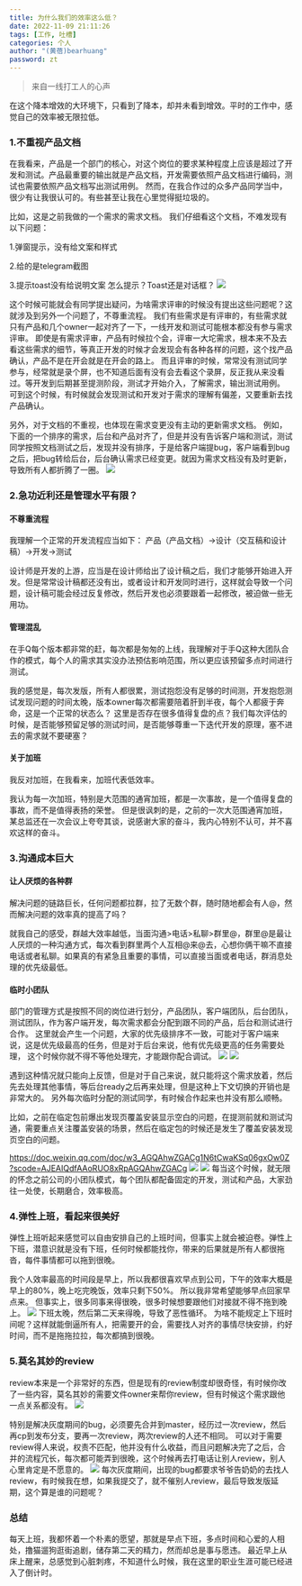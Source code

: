```yaml
---
title: 为什么我们的效率这么低？
date: 2022-11-09 21:11:26
tags: [工作, 吐槽]
categories: 个人
author: "(黄蓓)bearhuang"
password: zt
---
```


> 来自一线打工人的心声

在这个降本增效的大环境下，只看到了降本，却并未看到增效。平时的工作中，感觉自己的效率被无限拉低。

### 1.不重视产品文档
在我看来，产品是一个部门的核心，对这个岗位的要求某种程度上应该是超过了开发和测试。产品最重要的输出就是产品文档，开发需要依照产品文档进行编码，测试也需要依照产品文档写出测试用例。
然而，在我合作过的众多产品同学当中，很少有让我很认可的。有些甚至让我在心里觉得挺垃圾的。

比如，这是之前我做的一个需求的需求文档。
我们仔细看这个文档，不难发现有以下问题：

1.弹窗提示，没有给文案和样式 

2.给的是telegram截图

3.提示toast没有给说明文案 怎么提示？Toast还是对话框？
![](/images/为什么我们的效率这么低/1.png)

这个时候可能就会有同学提出疑问，为啥需求评审的时候没有提出这些问题呢？这就涉及到另外一个问题了，不尊重流程。
我们有些需求是有评审的，有些需求就只有产品和几个owner一起对齐了一下，一线开发和测试可能根本都没有参与需求评审。
即使是有需求评审，产品有时候拉个会，评审一大坨需求，根本来不及去看这些需求的细节，等真正开发的时候才会发现会有各种各样的问题，这个找产品确认，产品不是在开会就是在开会的路上。
而且评审的时候，常常没有测试同学参与，经常就是录个屏，也不知道后面有没有会去看这个录屏，反正我从来没看过。等开发到后期甚至提测阶段，测试才开始介入，了解需求，输出测试用例。
可到这个时候，有时候就会发现测试和开发对于需求的理解有偏差，又要重新去找产品确认。

另外，对于文档的不重视，也体现在需求变更没有主动的更新需求文档。
例如，下面的一个排序的需求，后台和产品对齐了，但是并没有告诉客户端和测试，测试同学按照文档测试之后，发现并没有排序，于是给客户端提bug，客户端看到bug之后，把bug转给后台，后台确认需求已经变更。就因为需求文档没有及时更新，导致所有人都折腾了一圈。
![](/images/为什么我们的效率这么低/2.png)

### 2.急功近利还是管理水平有限？
#### 不尊重流程
我理解一个正常的开发流程应当如下：
产品（产品文档）->设计（交互稿和设计稿）->开发->测试

设计师是开发的上游，应当是在设计师给出了设计稿之后，我们才能够开始进入开发。但是常常设计稿都还没有出，或者设计和开发同时进行，这样就会导致一个问题，设计稿可能会经过反复修改，然后开发也必须要跟着一起修改，被迫做一些无用功。

#### 管理混乱
在手Q每个版本都非常的赶，每次都是匆匆的上线，我理解对于手Q这种大团队合作的模式，每个人的需求其实没办法预估影响范围，所以更应该预留多点时间进行测试。

我的感觉是，每次发版，所有人都很累，测试抱怨没有足够的时间测，开发抱怨测试发现问题的时间太晚，版本owner每次都需要陪着肝到半夜，每个人都疲于奔命，这是一个正常的状态么？
这里是否存在很多值得复盘的点？我们每次评估的时候，是否能够预留足够的测试时间，是否能够尊重一下迭代开发的原理，塞不进去的需求就不要硬塞？

#### 关于加班
我反对加班，在我看来，加班代表低效率。

我认为每一次加班，特别是大范围的通宵加班，都是一次事故，是一个值得复盘的事故，而不是值得表扬的荣誉。
但是很讽刺的是，之前的一次大范围通宵加班，某总监还在一次会议上夸夸其谈，说感谢大家的奋斗，我内心特别不认可，并不喜欢这样的奋斗。

### 3.沟通成本巨大
#### 让人厌烦的各种群
解决问题的链路巨长，任何问题都拉群，拉了无数个群，随时随地都会有人@，然而解决问题的效率真的提高了吗？

就我自己的感受，群越大效率越低，当面沟通>电话>私聊>群里@，群里@是最让人厌烦的一种沟通方式，每次看到群里两个人互相@来@去，心想你俩干嘛不直接电话或者私聊。如果真的有紧急且重要的事情，可以直接当面或者电话，群消息处理的优先级最低。

#### 临时小团队
部门的管理方式是按照不同的岗位进行划分，产品团队，客户端团队，后台团队，测试团队，作为客户端开发，每次需求都会分配到跟不同的产品，后台和测试进行合作。
这里就会产生一个问题，大家的优先级排序不一致，可能对于客户端来说，这是优先级最高的任务，但是对于后台来说，他有优先级更高的任务需要处理，
这个时候你就不得不等他处理完，才能跟你配合调试。
![](/images/为什么我们的效率这么低/3.png)
![](/images/为什么我们的效率这么低/4.png)

遇到这种情况就只能向上反馈，但是对于自己来说，就只能将这个需求放着，然后先去处理其他事情，等后台ready之后再来处理，但是这种上下文切换的开销也是非常大的。
另外每次临时分配的测试同学，有时候合作起来也并没有那么顺畅。

比如，之前在临定包前爆出发现页覆盖安装显示空白的问题，在提测前就和测试沟通，需要重点关注覆盖安装的场景，然后在临定包的时候还是发生了覆盖安装发现页空白的问题。

https://doc.weixin.qq.com/doc/w3_AGQAhwZGACg1N6tCwaKSq06gxOw0Z?scode=AJEAIQdfAAoRUO8xRpAGQAhwZGACg
![](/images/为什么我们的效率这么低/5.png)
![](/images/为什么我们的效率这么低/6.png)
每当这个时候，就无限的怀念之前公司的小团队模式，每个团队都配备固定的开发，测试和产品，大家劲往一处使，长期磨合，效率极高。

### 4.弹性上班，看起来很美好
弹性上班听起来感觉可以自由安排自己的上班时间，但事实上就会被迫卷。弹性上下班，潜意识就是没有下班，任何时候都能找你，带来的后果就是所有人都很拖沓，每件事情都可以拖到很晚。

我个人效率最高的时间段是早上，所以我都很喜欢早点到公司，下午的效率大概是早上的80%，晚上吃完晚饭，效率只剩下50%。
所以我非常希望能够早点回家早点来。
但事实上，很多同事来得很晚，很多时候想要跟他们对接就不得不拖到晚上。
![](/images/为什么我们的效率这么低/7.png)
下班太晚，然后第二天来得晚，导致了恶性循环。
为啥不能规定上下班时间呢？这样就能倒逼所有人，把需要开的会，需要找人对齐的事情尽快安排，约好时间，而不是拖拖拉拉，每次都搞到很晚。

### 5.莫名其妙的review
review本来是一个非常好的东西，但是现有的review制度却很奇怪，有时候你改了一些内容，莫名其妙的需要文件owner来帮你review，但有时候这个需求跟他一点关系都没有。
![](/images/为什么我们的效率这么低/8.png)

特别是解决灰度期间的bug，必须要先合并到master，经历过一次review，然后再cp到发布分支，要再一次review，两次review的人还不相同。
可以对于需要review得人来说，权责不匹配，他并没有什么收益，而且问题解决完了之后，合并的流程冗长，每次都可能弄到很晚，这个时候再去打电话让别人review，别人心里肯定是不愿意的。
![](/images/为什么我们的效率这么低/9.png)
每次灰度期间，出现的bug都要求爷爷告奶奶的去找人review，有时候我在想，如果我提交了，就不催别人review，最后导致发版延期，这个算是谁的问题呢？

### 总结
每天上班，我都怀着一个朴素的愿望，那就是早点下班，多点时间和心爱的人相处，撸猫遛狗逛街追剧，储存第二天的精力，然而却总是事与愿违。
最近早上从床上醒来，总感觉到心脏刺疼，不知道什么时候，我在这里的职业生涯可能已经进入了倒计时。